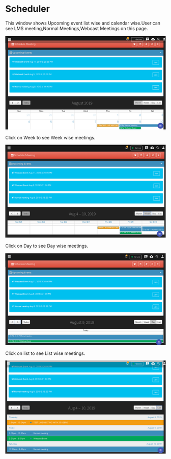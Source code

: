 # Scheduler

This window shows Upcoming event list wise and calendar wise.User can see LMS meeting,Normal Meetings,Webcast Meetings on this page.

![](../../.gitbook/assets/image%20%28156%29.png)

Click on Week to see Week wise meetings.

![](../../.gitbook/assets/image%20%2856%29.png)

Click on Day to see Day wise meetings.

![](../../.gitbook/assets/image%20%28118%29.png)

Click on list to see List wise meetings.

![](../../.gitbook/assets/image%20%28124%29.png)

